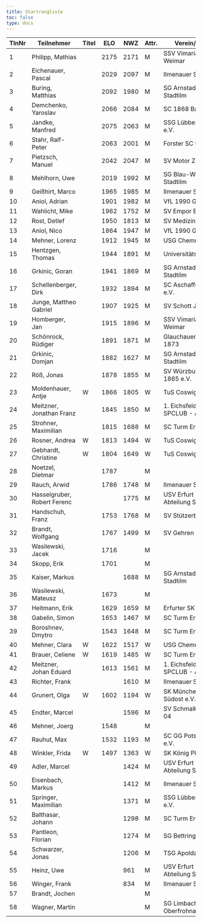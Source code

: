 ```yaml
---
title: Startrangliste
toc: false
type: docs
---
```


| TlnNr | Teilnehmer                  | Titel | ELO  | NWZ  | Attr. | Verein/Ort                   | Land | Geburt | FideKenn. | PKZ      |
| ----- | --------------------------- | ----- | ---- | ---- | ----- | ---------------------------- | ---- | ------ | --------- | -------- |
| 1     | Philipp, Mathias            |       | 2175 | 2171 | M     | SSV Vimaria 91 Weimar        | GER  | 1999   | 12958883  | 10269201 |
| 2     | Eichenauer, Pascal          |       | 2029 | 2097 | M     | Ilmenauer SV                 | GER  | 1999   | 12991848  | 10276112 |
| 3     | Buring, Matthias            |       | 2092 | 1980 | M     | SG Arnstadt-Stadtilm         | GER  | 1981   | 4675134   | 10028474 |
| 4     | Demchenko, Yaroslav         |       | 2066 | 2084 | M     | SC 1868 Bamberg              | UKR  | 2007   | 14186667  | 10794860 |
| 5     | Jandke, Manfred             |       | 2075 | 2063 | M     | SSG Lübbenau e.V.            | GER  | 1953   | 4642074   | 10094165 |
| 6     | Stahr, Ralf-Peter           |       | 2063 | 2001 | M     | Forster SC 95                | GER  | 1958   | 4661745   | 10212741 |
| 7     | Pietzsch, Manuel            |       | 2042 | 2047 | M     | SV Motor Zeitz               | GER  | 1986   | 4660404   | 10164540 |
| 8     | Mehlhorn, Uwe               |       | 2019 | 1992 | M     | SG Blau-Weiß Stadtilm        | GER  | 1961   | 4619552   | 10139500 |
| 9     | Geißhirt, Marco             |       | 1965 | 1985 | M     | Ilmenauer SV                 | GER  | 1990   | 4610563   | 10059257 |
| 10    | Aniol, Adrian               |       | 1901 | 1982 | M     | VfL 1990 Gera                | GER  | 2005   | 16229967  | 10406227 |
| 11    | Wahlicht, Mike              |       | 1962 | 1752 | M     | SV Empor Erfurt              | GER  | 1964   | 24677434  | 10233550 |
| 12    | Rost, Detlef                |       | 1950 | 1813 | M     | SV Medizin Erfurt            | GER  | 1962   | 4633156   | 10180917 |
| 13    | Aniol, Nico                 |       | 1864 | 1947 | M     | VfL 1990 Gera                | GER  | 2010   | 16287096  | 10695221 |
| 14    | Mehner, Lorenz              |       | 1912 | 1945 | M     | USG Chemnitz                 | GER  | 2008   | 16293096  | 10701073 |
| 15    | Hentzgen, Thomas            |       | 1944 | 1891 | M     | UniversitätsSPVER            | GER  | 1975   | 4652347   | 10080877 |
| 16    | Grkinic, Goran              |       | 1941 | 1869 | M     | SG Arnstadt-Stadtilm         | CRO  | 1964   | 14509121  | 10657157 |
| 17    | Schellenberger, Dirk        |       | 1932 | 1894 | M     | SC Aschaffenburg e.V.        | GER  | 1967   | 16284097  | 10188155 |
| 18    | Junge, Mattheo Gabriel      |       | 1907 | 1925 | M     | SV Schott Jena               | GER  | 2012   | 34605908  | 10735175 |
| 19    | Homberger, Jan              |       | 1915 | 1896 | M     | SSV Vimaria 91 Weimar        | GER  | 1997   | 12995584  | 10088771 |
| 20    | Schönrock, Rüdiger          |       | 1891 | 1871 | M     | Glauchauer SC 1873           | GER  | 1962   | 4690940   | 10197367 |
| 21    | Grkinic, Domjan             |       | 1882 | 1627 | M     | SG Arnstadt-Stadtilm         | GER  | 2001   | 356284874 | 10717889 |
| 22    | Röß, Jonas                  |       | 1878 | 1855 | M     | SV Würzburg von 1865 e.V.    | GER  | 2000   | 16288254  | 10713938 |
| 23    | Moldenhauer, Antje          | W     | 1866 | 1805 | W     | TuS Coswig 1920              | GER  | 1971   | 12984884  | 10145860 |
| 24    | Meitzner, Jonathan Franz    |       | 1845 | 1850 | M     | 1. Eichsfelder SPCLUB - Abt. | GER  | 2014   | 34616110  | 10768635 |
| 25    | Strohner, Maximilian        |       | 1815 | 1688 | M     | SC Turm Erfurt               | GER  | 1993   | 34660607  | 10218260 |
| 26    | Rosner, Andrea              | W     | 1813 | 1494 | W     | TuS Coswig 1920              | GER  | 1971   | 12984914  | 10180717 |
| 27    | Gebhardt, Christine         | W     | 1804 | 1649 | W     | TuS Coswig 1920              | GER  | 1968   | 16205790  | 10058480 |
| 28    | Noetzel, Dietmar            |       | 1787 |      | M     |                              | GER  | 1956   | 24643467  |          |
| 29    | Rauch, Arwid                |       | 1786 | 1748 | M     | Ilmenauer SV                 | GER  | 2003   | 16215923  | 10283822 |
| 30    | Hasselgruber, Robert Ferenc |       |      | 1775 | M     | USV Erfurt Abteilung Schach  | GER  | 1999   | 34692908  | 10793145 |
| 31    | Handschuh, Franz            |       | 1753 | 1768 | M     | SV Stützerbach               | GER  | 1948   | 34602615  | 10073513 |
| 32    | Brandt, Wolfgang            |       | 1767 | 1499 | M     | SV Gehren 1911               | GER  | 1960   | 16202465  | 10257345 |
| 33    | Wasilewski, Jacek           |       | 1716 |      | M     |                              | POL  | 1981   | 41802756  |          |
| 34    | Skopp, Erik                 |       | 1701 |      | M     |                              | GER  | 1999   | 16201914  |          |
| 35    | Kaiser, Markus              |       |      | 1688 | M     | SG Arnstadt-Stadtilm         | GER  | 2009   | 34699694  | 10771939 |
| 36    | Wasilewski, Mateusz         |       | 1673 |      | M     |                              | POL  | 2013   | 21092290  |          |
| 37    | Heitmann, Erik              |       | 1629 | 1659 | M     | Erfurter SK                  | GER  | 2012   | 34608940  | 10764825 |
| 38    | Gabelin, Simon              |       | 1653 | 1467 | M     | SC Turm Erfurt               | GER  | 2000   | 34679928  | 10842701 |
| 39    | Boroshnev, Dmytro           |       | 1543 | 1648 | M     | SC Turm Erfurt               | GER  | 2014   | 34163611  | 10868643 |
| 40    | Mehner, Clara               | W     | 1622 | 1517 | W     | USG Chemnitz                 | GER  | 2011   | 34612165  | 10721535 |
| 41    | Brauer, Celiene             | W     | 1619 | 1485 | W     | SC Turm Erfurt               | GER  | 2009   | 34663622  | 10724741 |
| 42    | Meitzner, Johan Eduard      |       | 1613 | 1561 | M     | 1. Eichsfelder SPCLUB - Abt. | GER  | 2011   | 34623612  | 10768633 |
| 43    | Richter, Frank              |       |      | 1610 | M     | Ilmenauer SV                 | GER  | 1969   | 16279727  | 10175929 |
| 44    | Grunert, Olga               | W     | 1602 | 1194 | W     | SK München Südost e.V.       | GER  | 1975   | 16249810  | 10625166 |
| 45    | Endter, Marcel              |       |      | 1596 | M     | SV Schmalkalden 04           | GER  | 2000   | 34693980  | 10827525 |
| 46    | Mehner, Joerg               |       | 1548 |      | M     |                              | GER  | 1973   | 34613331  |          |
| 47    | Rauhut, Max                 |       | 1532 | 1193 | M     | SC GG Potsdam e.V.           | GER  | 2013   | 16292545  | 10741177 |
| 48    | Winkler, Frida              | W     | 1497 | 1363 | W     | SK König Plauen              | GER  | 2012   | 34622322  | 10696879 |
| 49    | Adler, Marcel               |       |      | 1424 | M     | USV Erfurt Abteilung Schach  | GER  | 1979   | 533007276 | 10804293 |
| 50    | Eisenbach, Markus           |       |      | 1412 | M     | Ilmenauer SV                 | GER  | 1984   | 34663630  | 10043553 |
| 51    | Springer, Maximilian        |       |      | 1371 | M     | SSG Lübbenau e.V.            | GER  | 2002   | 16292103  | 10433145 |
| 52    | Balthasar, Johann           |       |      | 1298 | M     | SC Turm Erfurt               | GER  | 2013   | 533015678 | 10809961 |
| 53    | Pantleon, Florian           |       |      | 1274 | M     | SG Bettringen                | GER  | 1999   | 533016836 | 10535931 |
| 54    | Schwarzer, Jonas            |       |      | 1206 | M     | TSG Apolda                   | GER  | 2006   | 34686223  | 10829349 |
| 55    | Heinz, Uwe                  |       |      | 961  | M     | USV Erfurt Abteilung Schach  | GER  | 1973   | 533015910 | 10760057 |
| 56    | Winger, Frank               |       |      | 834  | M     | Ilmenauer SV                 | GER  | 1964   | 16233069  | 10651767 |
| 57    | Brandt, Jochen              |       |      |      | M     |                              | GER  | 1959   | 12944840  |          |
| 58    | Wagner, Martin              |       |      |      | M     | SG Limbach-Oberfrohna        | GER  | 1994   | 533015740 | 10876631 |
